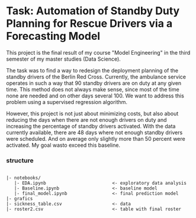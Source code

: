 
 # Task: Automation of Standby Duty Planning for Rescue Drivers via a Forecasting Model

This project is the final result of my course "Model Engineering" in the third semester of my master studies (Data Science).

The task was to find a way to redesign the deployment planning of the standby drivers of the Berlin Red Cross. Currently, the ambulance service operates in such a way that 90 standby drivers are on duty at any given time. This method does not always make sense, since most of the time none are needed and on other days several 100. We want to address this problem using a supervised regression algorithm.  

However, this project is not just about minimizing costs, but also about reducing the days when there are not enough drivers on duty and increasing the percentage of standby drivers activated. With the data currently available, there are 48 days where not enough standby drivers were scheduled. And on average only slightly more than 50 percent were activated. My goal wasto exceed this baseline.

### structure

```

|- notebooks/
   |- EDA.ipynb                         <- exploratory data analysis
   |- Baseline.ipynb                    <- baseline model
   |- final_model.ipynb                 <- final prediction model
|- grafics
|- sickness_table.csv                   <- data
|- roster2.csv                          <- table with final roster

```

